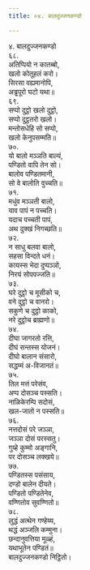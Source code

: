 ```yaml
---
title: ०४. बालदुज्‍जनकण्डो

---
```

४. बालदुज्‍जनकण्डो  
६८.  
अतिप्पियो न कातब्बो,  
खलो कोतूहलं करो।  
सिरसा वह्यमानोपि,  
अड्ढपूरो घटो यथा॥  
६९.  
सप्पो दुट्ठो खलो दुट्ठो,  
सप्पो दुट्ठतरो खलो।  
मन्तोसधेहि सो सप्पो,  
खलो केनुपसम्मति॥  
७०.  
यो बालो मञ्‍ञति बाल्यं,  
पण्डितो वापि तेन सो।  
बालोव पण्डितमानी,  
सो वे बालोति वुच्‍चति॥  
७१.  
मधुंव मञ्‍ञती बालो,  
याव पापं न पच्‍चति।  
यदाच पच्‍चती पापं,  
अथ दुक्खं निगच्छति॥  
७२.  
न साधु बलवा बालो,  
सहसा विन्दते धनं।  
कायस्स भेदा दुप्पञ्‍ञो,  
निरयं सोपपज्‍जति॥  
७३.  
घरे दुट्ठो च मूसीको च,  
वने दुट्ठो च वानरो।  
सकुणे च दुट्ठो काको,  
नरे दुट्ठोच ब्राह्मणो॥  
७४.  
दीघा जागरतो रत्ति,  
दीघं सन्तस्स योजनं।  
दीघो बालान संसारो,  
सद्धम्मं अ-विजानतं॥  
७५.  
तिल मत्तं परेसंव,  
अप्प दोसञ्‍च पस्सति।  
नाळिकेरम्पि सदोसं,  
खल-जातो न पस्सति॥  
७६.  
नत्तदोसं परे जञ्‍ञा,  
जञ्‍ञा दोसं परस्सतु।  
गुय्हे कुम्मो अङ्गानि,  
पर दोसञ्‍च लक्खये॥  
७७.  
पण्डितस्स पसंसाय,  
दण्डो बालेन दीयते।  
पण्डितो पण्डितेनेव,  
वण्णितोव सुवण्णितो॥  
७८.  
लुद्धं अत्थेन गण्हेय्य,  
थद्धं अञ्‍जलि कम्मुना।  
छन्दानुवत्तिया मूळ्हं,  
यथाभूतेन पण्डितं॥  
बालदुज्‍जनकण्डो निट्ठितो।  